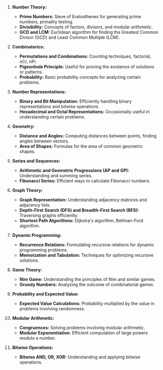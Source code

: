 
1. **Number Theory:**
   - **Prime Numbers:** Sieve of Eratosthenes for generating prime numbers, primality testing.
   - **Divisibility:** Concepts of factors, divisors, and modular arithmetic.
   - **GCD and LCM:** Euclidean algorithm for finding the Greatest Common Divisor (GCD) and Least Common Multiple (LCM).

2. **Combinatorics:**
   - **Permutations and Combinations:** Counting techniques, factorial, nCr, nPr.
   - **Pigeonhole Principle:** Useful for proving the existence of solutions or patterns.
   - **Probability:** Basic probability concepts for analyzing certain problems.

3. **Number Representations:**
   - **Binary and Bit Manipulation:** Efficiently handling binary representations and bitwise operations.
   - **Hexadecimal and Octal Representations:** Occasionally useful in understanding certain problems.

4. **Geometry:**
   - **Distance and Angles:** Computing distances between points, finding angles between vectors.
   - **Area of Shapes:** Formulas for the area of common geometric shapes.

5. **Series and Sequences:**
   - **Arithmetic and Geometric Progressions (AP and GP):** Understanding and summing series.
   - **Fibonacci Series:** Efficient ways to calculate Fibonacci numbers.

6. **Graph Theory:**
   - **Graph Representation:** Understanding adjacency matrices and adjacency lists.
   - **Depth-First Search (DFS) and Breadth-First Search (BFS):** Traversing graphs efficiently.
   - **Shortest Path Algorithms:** Dijkstra's algorithm, Bellman-Ford algorithm.

7. **Dynamic Programming:**
   - **Recurrence Relations:** Formulating recursive relations for dynamic programming problems.
   - **Memoization and Tabulation:** Techniques for optimizing recursive solutions.

8. **Game Theory:**
   - **Nim Game:** Understanding the principles of Nim and similar games.
   - **Grundy Numbers:** Analyzing the outcome of combinatorial games.

9. **Probability and Expected Value:**
   - **Expected Value Calculations:** Probability multiplied by the value in problems involving randomness.

10. **Modular Arithmetic:**
    - **Congruences:** Solving problems involving modular arithmetic.
    - **Modular Exponentiation:** Efficient computation of large powers modulo a number.

11. **Bitwise Operations:**
    - **Bitwise AND, OR, XOR:** Understanding and applying bitwise operations.

